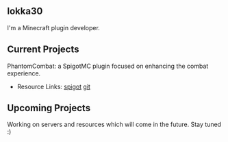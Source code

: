 ## lokka30
I'm a Minecraft plugin developer.

## Current Projects
PhantomCombat: a SpigotMC plugin focused on enhancing the combat experience.
- Resource Links: [spigot](https://www.spigotmc.org/resources/%E2%9A%94-phantomcombat-%E2%9A%94-enhance-your-combat-experience.74060/) [git](https://github.com/lokka30/PhantomCombat)

## Upcoming Projects
Working on servers and resources which will come in the future. Stay tuned :)
